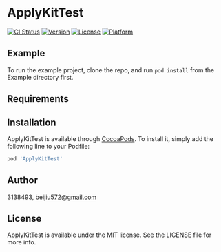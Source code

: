 # ApplyKitTest

[![CI Status](https://img.shields.io/travis/3138493/ApplyKitTest.svg?style=flat)](https://travis-ci.org/3138493/ApplyKitTest)
[![Version](https://img.shields.io/cocoapods/v/ApplyKitTest.svg?style=flat)](https://cocoapods.org/pods/ApplyKitTest)
[![License](https://img.shields.io/cocoapods/l/ApplyKitTest.svg?style=flat)](https://cocoapods.org/pods/ApplyKitTest)
[![Platform](https://img.shields.io/cocoapods/p/ApplyKitTest.svg?style=flat)](https://cocoapods.org/pods/ApplyKitTest)

## Example

To run the example project, clone the repo, and run `pod install` from the Example directory first.

## Requirements

## Installation

ApplyKitTest is available through [CocoaPods](https://cocoapods.org). To install
it, simply add the following line to your Podfile:

```ruby
pod 'ApplyKitTest'
```

## Author

3138493, beijiu572@gmail.com

## License

ApplyKitTest is available under the MIT license. See the LICENSE file for more info.
